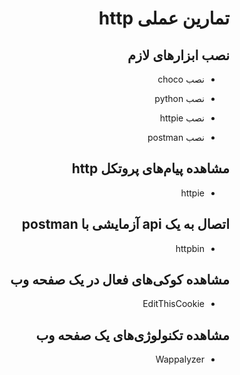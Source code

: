 <div dir="rtl" style="text-align:justify;">

# تمارین عملی http

## نصب ابزارهای لازم

- نصب choco

- نصب python

- نصب httpie

- نصب postman

## مشاهده پیام‌های پروتکل http

- httpie

## اتصال به یک api آزمایشی با postman

- httpbin

## مشاهده کوکی‌های فعال در یک صفحه وب

- EditThisCookie

## مشاهده تکنولوژی‌های یک صفحه وب

- Wappalyzer

</div>


